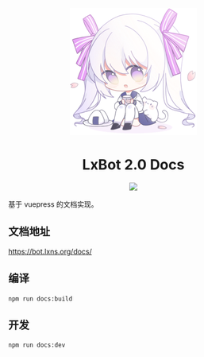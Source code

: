 <div align="center">
  <img width="256" src="./docs/logo.png" alt="logo">

# LxBot 2.0 Docs
<a title="Crowdin" target="_blank" href="https://crowdin.com/project/lxbot"><img src="https://badges.crowdin.net/lxbot/localized.svg"></a>
</div>
基于 vuepress 的文档实现。

## 文档地址
https://bot.lxns.org/docs/

## 编译
`npm run docs:build`

## 开发
`npm run docs:dev`
